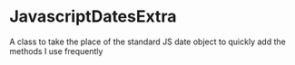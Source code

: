 # JavascriptDatesExtra
A class to take the place of the standard JS date object to quickly add the methods I use frequently
